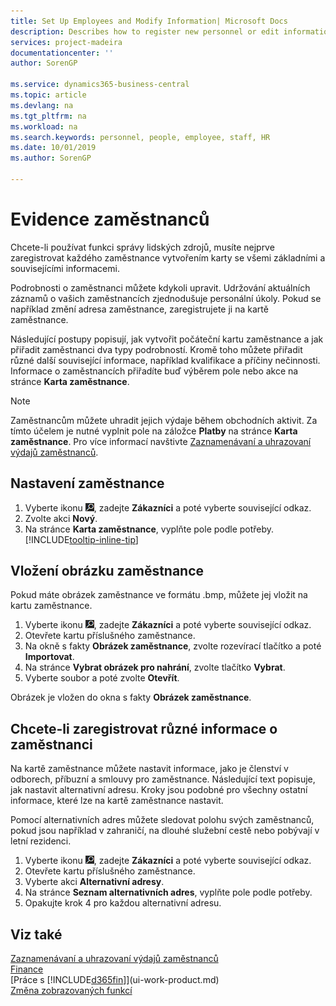 ```yaml
---
title: Set Up Employees and Modify Information| Microsoft Docs
description: Describes how to register new personnel or edit information for existing staff.
services: project-madeira
documentationcenter: ''
author: SorenGP

ms.service: dynamics365-business-central
ms.topic: article
ms.devlang: na
ms.tgt_pltfrm: na
ms.workload: na
ms.search.keywords: personnel, people, employee, staff, HR
ms.date: 10/01/2019
ms.author: SorenGP

---
```

#  Evidence zaměstnanců
Chcete-li používat funkci správy lidských zdrojů, musíte nejprve zaregistrovat každého zaměstnance vytvořením karty se všemi základními a souvisejícími informacemi.

Podrobnosti o zaměstnanci můžete kdykoli upravit. Udržování aktuálních záznamů o vašich zaměstnancích zjednodušuje personální úkoly. Pokud se například změní adresa zaměstnance, zaregistrujete ji na kartě zaměstnance.

Následující postupy popisují, jak vytvořit počáteční kartu zaměstnance a jak přiřadit zaměstnanci dva typy podrobností. Kromě toho můžete přiřadit různé další související informace, například kvalifikace a příčiny nečinnosti. Informace o zaměstnancích přiřadíte buď výběrem pole nebo akce na stránce **Karta zaměstnance**.

> [!NOTE]
>  Zaměstnancům můžete uhradit jejich výdaje během obchodních aktivit. Za tímto účelem je nutné vyplnit pole na záložce **Platby** na stránce **Karta zaměstnance**. Pro více informací navštivte [Zaznamenávaní a uhrazovaní výdajů zaměstnanců](finance-how-record-reimburse-employee-expenses.md).

## Nastavení zaměstnance
1. Vyberte ikonu ![Žárovky, která otevře funkci Řekněte mi ](media/ui-search/search_small.png "Řekněte mi, co chcete dělat"), zadejte **Zákazníci** a poté vyberte související odkaz.
2. Zvolte akci **Nový**.
3. Na stránce **Karta zaměstnance**, vyplňte pole podle potřeby. [!INCLUDE[tooltip-inline-tip](includes/tooltip-inline-tip_md.md)]

## Vložení obrázku zaměstnance
Pokud máte obrázek zaměstnance ve formátu .bmp, můžete jej vložit na kartu zaměstnance.

1. Vyberte ikonu ![Žárovky, která otevře funkci Řekněte mi ](media/ui-search/search_small.png "Řekněte mi, co chcete dělat"), zadejte **Zákazníci** a poté vyberte související odkaz.
2. Otevřete kartu příslušného zaměstnance.
3. Na okně s fakty **Obrázek zaměstnance**, zvolte rozevírací tlačítko a poté **Importovat**.
4. Na stránce **Vybrat obrázek pro nahrání**, zvolte tlačítko **Vybrat**.
5. Vyberte soubor a poté zvolte **Otevřít**.

Obrázek je vložen do okna s fakty **Obrázek zaměstnance**.

## Chcete-li zaregistrovat různé informace o zaměstnanci
Na kartě zaměstnance můžete nastavit informace, jako je členství v odborech, příbuzní a smlouvy pro zaměstnance. Následující text popisuje, jak nastavit alternativní adresu. Kroky jsou podobné pro všechny ostatní informace, které lze na kartě zaměstnance nastavit.

Pomocí alternativních adres můžete sledovat polohu svých zaměstnanců, pokud jsou například v zahraničí, na dlouhé služební cestě nebo pobývají v letní rezidenci.

1. Vyberte ikonu ![Žárovky, která otevře funkci Řekněte mi ](media/ui-search/search_small.png "Řekněte mi, co chcete dělat"), zadejte **Zákazníci** a poté vyberte související odkaz.
2. Otevřete kartu příslušného zaměstnance.
3. Vyberte akci **Alternativní adresy**.
4. Na stránce **Seznam alternativních adres**, vyplňte pole podle potřeby.
5. Opakujte krok 4 pro každou alternativní adresu.

## Viz také
[Zaznamenávaní a uhrazovaní výdajů zaměstnanců](finance-how-record-reimburse-employee-expenses.md)  
[Finance](finance.md)  
[Práce s [!INCLUDE[d365fin](includes/d365fin_md.md)]](ui-work-product.md)  
[Změna zobrazovaných funkcí](ui-experiences.md)

